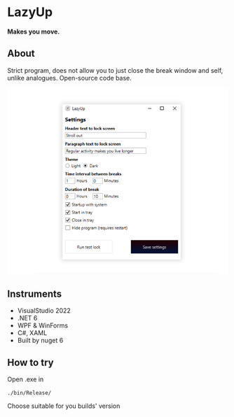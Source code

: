 # LazyUp
**Makes you move.**
## About
Strict program, does not allow you to just close the break window and self, unlike analogues.
Open-source code base.

![preview image](./github_preview.png)

## Instruments
- VisualStudio 2022  
- .NET 6
- WPF & WinForms
- C#, XAML
- Built by nuget 6

## How to try
Open .exe in 
```
./bin/Release/
```
Choose suitable for you builds' version